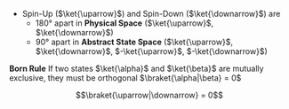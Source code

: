- Spin-Up ($\ket{\uparrow}$) and Spin-Down ($\ket{\downarrow}$) are 
	- 180° apart in **Physical Space** ($\ket{\uparrow}$, $\ket{\downarrow}$)
	- 90° apart in **Abstract State Space** ($\ket{\uparrow}$, $\ket{\downarrow}$, $-\ket{\uparrow}$, $-\ket{\downarrow}$)

**Born Rule**
	If two states $\ket{\alpha}$ and $\ket{\beta}$ are mutually exclusive, they must be orthogonal $\braket{\alpha|\beta} = 0$

$$\braket{\uparrow|\downarrow} = 0$$
